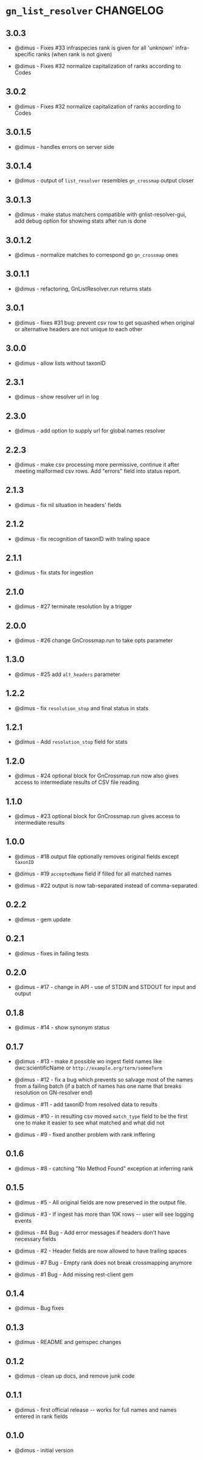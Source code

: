 # ``gn_list_resolver`` CHANGELOG

## 3.0.3

* @dimus - Fixes #33 infraspecies rank is given for all 'unknown' infra-specific
           ranks (when rank is not given)

* @dimus - Fixes #32 normalize capitalization of ranks according to Codes

## 3.0.2

* @dimus - Fixes #32 normalize capitalization of ranks according to Codes

## 3.0.1.5

* @dimus - handles errors on server side

## 3.0.1.4

* @dimus - output of `list_resolver` resembles `gn_crossmap` output closer

## 3.0.1.3

* @dimus - make status matchers compatible with gnlist-resolver-gui, add debug
           option for showing stats after run is done

## 3.0.1.2

* @dimus - normalize matches to correspond go `gn_crossmap` ones

## 3.0.1.1

* @dimus - refactoring, GnListResolver.run returns stats

## 3.0.1

* @dimus - fixes #31 bug: prevent csv row to get  squashed
           when original or alternative headers are not unique to each other

## 3.0.0

* @dimus - allow lists without taxonID

## 2.3.1

* @dimus - show resolver url in log

## 2.3.0

* @dimus - add option to supply url for global names resolver

## 2.2.3

* @dimus - make csv processing more permissive, continue
           it after meeting malformed csv rows. Add "errors"
           field into status report.

## 2.1.3

* @dimus - fix nil situation in headers' fields

## 2.1.2

* @dimus - fix recognition of taxonID with traling space

## 2.1.1

* @dimus - fix stats for ingestion

## 2.1.0

* @dimus - #27 terminate resolution by a trigger

## 2.0.0

* @dimus - #26 change GnCrossmap.run to take opts parameter

## 1.3.0

* @dimus - #25 add `alt_headers` parameter

## 1.2.2

* @dimus - fix `resolution_stop` and final status in stats

## 1.2.1

* @dimus - Add `resolution_stop` field for stats

## 1.2.0

* @dimus - #24 optional block for GnCrossmap.run now also gives access to
           intermediate results of CSV file reading

## 1.1.0

* @dimus - #23 optional block for GnCrossmap.run gives access to intermediate
           results

## 1.0.0

* @dimus - #18 output file optionally removes original fields except `taxonID`

* @dimus - #19 `acceptedName` field if filled for all matched names

* @dimus - #22 output is now tab-separated instead of comma-separated

## 0.2.2

* @dimus - gem update

## 0.2.1

* @dimus - fixes in failing tests

## 0.2.0

* @dimus - #17 - change in API - use of STDIN and STDOUT for input and output

## 0.1.8

* @dimus - #14 - show synonym status

## 0.1.7

* @dimus - #13 - make it possible wo ingest field names like dwc:scientificName
                 or ``http://example.org/term/sommeTerm``

* @dimus - #12 - fix a bug which prevents so salvage most of the names from a
                 failing batch (if a batch of names has one name that breaks
                 resolution on GN-resolver end)

* @dimus - #11 - add taxonID from resolved data to results

* @dimus - #10 - in resulting csv moved ``match_type`` field to be the first one
                 to make it easier to see what matched and what did not

* @dimus - #9 - fixed another problem with rank inffering

## 0.1.6

* @dimus - #8 - catching "No Method Found" exception at inferring rank

## 0.1.5

* @dimus - #5 - All original fields are now preserved in the output file.

* @dimus - #3 - If ingest has more than 10K rows -- user will see logging events

* @dimus - #4 Bug - Add error messages if headers don't have necessary fields

* @dimus - #2 - Header fields are now allowed to have trailing spaces

* @dimus - #7 Bug - Empty rank does not break crossmapping anymore

* @dimus - #1 Bug - Add missing rest-client gem

## 0.1.4

* @dimus - Bug fixes

## 0.1.3

* @dimus - README and gemspec changes

## 0.1.2

* @dimus - clean up docs, and remove junk code

## 0.1.1

* @dimus - first official release -- works for full names
                              and names entered in rank fields

## 0.1.0

* @dimus - initial version
